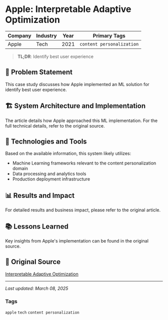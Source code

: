 # Apple: Interpretable Adaptive Optimization

| Company | Industry | Year | Primary Tags | 
|---------|----------|------|--------------|
| Apple | Tech | 2021 | `content personalization` |

> **TL;DR**: Identify best user experience

## 📝 Problem Statement

This case study discusses how Apple implemented an ML solution for identify best user experience.

## 🏗️ System Architecture and Implementation

The article details how Apple approached this ML implementation. For the full technical details, refer to the original source.

## 🔧 Technologies and Tools

Based on the available information, this system likely utilizes:

- Machine Learning frameworks relevant to the content personalization domain
- Data processing and analytics tools
- Production deployment infrastructure

## 📊 Results and Impact

For detailed results and business impact, please refer to the original article.

## 📚 Lessons Learned

Key insights from Apple's implementation can be found in the original source.

## 🔗 Original Source

[Interpretable Adaptive Optimization](https://machinelearning.apple.com/research/interpretable-adaptive-optimization)

---

*Last updated: March 08, 2025*

### Tags

`apple` `tech` `content personalization`
